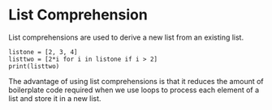 # List Comprehension

List comprehensions are used to derive a new list from an existing list.

~~~
listone = [2, 3, 4]
listtwo = [2*i for i in listone if i > 2]
print(listtwo)
~~~

The advantage of using list comprehensions is that it reduces the amount of boilerplate code required when we use loops to process each element of a list and store it in a new list.